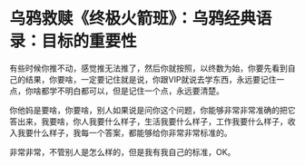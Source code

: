 # 乌鸦救赎《终极火箭班》：乌鸦经典语录：目标的重要性

有些时候你推不动，感觉推无法推了，然后你就按照，以终数为始，你要先看到自己的结果，你要啥，一定要记住就是说，你跟VIP就说去学东西，永远要记住一点，你啥都学不明白都可以，但是记住一个点，永远要清楚。

你他妈是要啥，你要啥，别人如果说是问你这个问题，你能够非常非常准确的把它答出来，我要啥，你人我要什么样子，生活我要什么样子，工作我要什么样子，收入我要什么样子，我每一个答案，都能够给你非常非常标准的。

非常非常，不管别人是怎么样的，但是我有我自己的标准，OK。